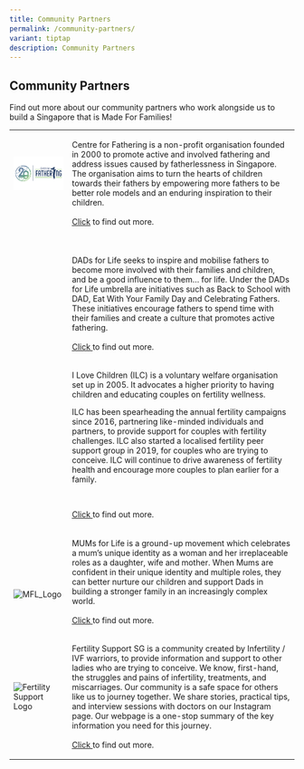 ```yaml
---
title: Community Partners
permalink: /community-partners/
variant: tiptap
description: Community Partners
---
```

<h2><strong>Community Partners</strong></h2>
<p>Find out more about our community partners who work alongside us to build
a Singapore that is Made For Families!</p>
<table style="minWidth: 50px">
<colgroup>
<col>
<col>
</colgroup>
<tbody>
<tr>
<td rowspan="1" colspan="1">
<p>&nbsp;</p>
<div class="isomer-image-wrapper">
<img style="width: 100%" height="auto" width="100%" alt="Centre for Fathering" src="/images/Centre_for_Fathering.png">
</div>
<p></p>
<p>&nbsp;</p>
<p>&nbsp;</p>
</td>
<td rowspan="1" colspan="1">
<p>Centre for Fathering is a non-profit organisation founded in 2000 to promote
active and involved fathering and address issues caused by fatherlessness
in Singapore. The organisation aims to turn the hearts of children towards
their fathers by empowering more fathers to be better role models and an
enduring inspiration to their children.
<br>
<br><a href="https://fathers.com.sg/" rel="noopener noreferrer nofollow" target="_blank"><u>Click</u></a>&nbsp;to
find out more.</p>
</td>
</tr>
<tr>
<td rowspan="1" colspan="1">
<p></p>
</td>
<td rowspan="1" colspan="1">
<p>
<br>DADs for Life seeks to inspire and mobilise fathers to become more involved
with their families and children, and be a good influence to them… for
life. Under the DADs for Life umbrella are initiatives such as Back to
School with DAD, Eat With Your Family Day and Celebrating Fathers. These
initiatives encourage fathers to spend time with their families and create
a culture that promotes active fathering.
<br>
<br><a href="http://www.fathers.com.sg/dadsforlife" rel="noopener noreferrer nofollow" target="_blank"><u>Click&nbsp;</u></a>to
find out more.</p>
</td>
</tr>
<tr>
<td rowspan="1" colspan="1">
<p>&nbsp;</p>
<p></p>
</td>
<td rowspan="1" colspan="1">
<p>I Love Children (ILC) is a voluntary welfare organisation set up in 2005.
It advocates a higher priority to having children and educating couples
on fertility wellness.</p>
<p>ILC has been spearheading the annual fertility campaigns since 2016, partnering
like-minded individuals and partners, to provide support for couples with
fertility challenges. ILC also started a localised fertility peer support
group in 2019, for couples who are trying to conceive. ILC will continue
to drive awareness of fertility health and encourage more couples to plan
earlier for a family.</p>
<p>&nbsp;</p>
<p><a href="http://ilovechildren.sg/" rel="noopener noreferrer nofollow" target="_blank"><u>Click&nbsp;</u></a>to
find out more.</p>
</td>
</tr>
<tr>
<td rowspan="1" colspan="1">
<p>&nbsp;</p>
<div class="isomer-image-wrapper">
<img style="box-sizing: border-box; -webkit-print-color-adjust: exact; border-style: none; max-width: 100%; display: block; margin-left: auto; margin-right: auto;" height="auto" width="100%" title="MFL_Logo" alt="MFL_Logo" src="https://www.madeforfamilies.gov.sg/images/default-source/resources/mfl_logo.tmb-medium.png?Culture=en&amp;sfvrsn=de5fafac_1">
</div>
</td>
<td rowspan="1" colspan="1">
<p>MUMs for Life is a ground-up movement which celebrates a mum’s unique
identity as a woman and her irreplaceable roles as a daughter, wife and
mother. When Mums are confident in their unique identity and multiple roles,
they can better nurture our children and support Dads in building a stronger
family in an increasingly complex world.
<br>&nbsp;
<br><a href="https://fathers.com.sg/mumsforlife/" rel="noopener noreferrer nofollow" target="_blank"><u>Click&nbsp;</u></a>to
find out more.</p>
</td>
</tr>
<tr>
<td rowspan="1" colspan="1">
<div class="isomer-image-wrapper">
<img style="box-sizing: border-box; -webkit-print-color-adjust: exact; border-style: none; max-width: 100%; display: block; margin-left: auto; margin-right: auto;" height="auto" width="100%" title="Fertility Support Logo" alt="Fertility Support Logo" src="https://www.madeforfamilies.gov.sg/images/default-source/default-album/fertility-support-logo.tmb-medium.png?Culture=en&amp;sfvrsn=af40f4c3_1">
</div>
</td>
<td rowspan="1" colspan="1">
<p>Fertility Support SG is a community created by Infertility / IVF warriors,
to provide information and support to other ladies who are trying to conceive.
We know, first-hand, the struggles and pains of infertility, treatments,
and miscarriages. Our community is a safe space for others like us to journey
together. We share stories, practical tips, and interview sessions with
doctors on our Instagram page. Our webpage is a one-stop summary of the
key information you need for this journey.
<br>
<br><a href="http://www.fertilitysupport.sg/" rel="noopener noreferrer nofollow" target="_blank"><u>Click&nbsp;</u></a>to
find out more.</p>
</td>
</tr>
</tbody>
</table>
<p></p>
<p>
<br>
</p>